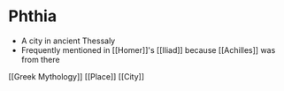 # Phthia

- A city in ancient Thessaly
- Frequently mentioned in [[Homer]]'s [[Iliad]] because [[Achilles]] was from there

[[Greek Mythology]] [[Place]] [[City]]

